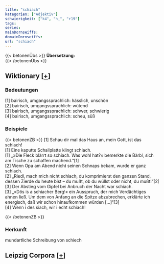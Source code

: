 ```yaml
---
title: "schiach"
kategorien: ["Adjektiv"]
schwierigkeit: ["k4", "h_", "r19"]
tags:
series:
mainDornseiffs:
domainDornseiffs:
url: "schiach"
---
```


{{< betonenÜbs >}}
**Übersetzung:**  
{{< /betonenÜbs >}}

## Wiktionary [[+](https://de.wiktionary.org/wiki/schiach)]

### Bedeutungen
[1] bairisch, umgangssprachlich: hässlich, unschön  
[2] bairisch, umgangssprachlich: wütend  
[3] bairisch, umgangssprachlich: schwer, schwierig  
[4] bairisch, umgangssprachlich: scheu, süß  

### Beispiele
{{< betonenZB >}}
[1] Schau dir mal das Haus an, mein Gott, ist das schiach!  
[1] Eine kaputte Schallplatte klingt schiach.  
[1] „»Die Fleck blärrt so schiach. Was wohl hat?« bemerkte die Bärbl, sich am Tische zu schaffen machend.“[1]  
[2] Wenn Opa am Abend nicht seinen Schnaps bekam, wurde er ganz schiach.  
[2] „Riedl, mach mich nicht schiach, du komprimierst den ganzen Stand, dessen Zierde du heute bist – du mußt, ob du wüllst oder nicht, du mußt!“[2]  
[3] Der Abstieg vom Gipfel bei Anbruch der Nacht war schiach.  
[3] „»Dös is a schiacher Berg!« ein Ausspruch, der mich Verdächtiges ahnen ließ. Um dem von Anfang an die Spitze abzubrechen, erklärte ich energisch, daß wir schon hinaufkommen würden […]“[3]  
[4] Wenn i des siach, wir i echt schiach!  

{{< /betonenZB >}}
### Herkunft
mundartliche Schreibung von schiech  


## Leipzig Corpora [[+](https://corpora.uni-leipzig.de/en/res?word=schiach&corpusId=deu_newscrawl-public_2018)]

